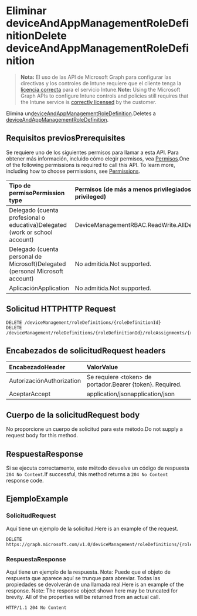 # <a name="delete-deviceandappmanagementroledefinition"></a><span data-ttu-id="73ba1-101">Eliminar deviceAndAppManagementRoleDefinition</span><span class="sxs-lookup"><span data-stu-id="73ba1-101">Delete deviceAndAppManagementRoleDefinition</span></span>

> <span data-ttu-id="73ba1-102">**Nota:** El uso de las API de Microsoft Graph para configurar las directivas y los controles de Intune requiere que el cliente tenga la [licencia correcta](https://go.microsoft.com/fwlink/?linkid=839381) para el servicio Intune.</span><span class="sxs-lookup"><span data-stu-id="73ba1-102">**Note:** Using the Microsoft Graph APIs to configure Intune controls and policies still requires that the Intune service is [correctly licensed](https://go.microsoft.com/fwlink/?linkid=839381) by the customer.</span></span>

<span data-ttu-id="73ba1-103">Elimina un[deviceAndAppManagementRoleDefinition](../resources/intune_rbac_deviceandappmanagementroledefinition.md).</span><span class="sxs-lookup"><span data-stu-id="73ba1-103">Deletes a [deviceAndAppManagementRoleDefinition](../resources/intune_rbac_deviceandappmanagementroledefinition.md).</span></span>
## <a name="prerequisites"></a><span data-ttu-id="73ba1-104">Requisitos previos</span><span class="sxs-lookup"><span data-stu-id="73ba1-104">Prerequisites</span></span>
<span data-ttu-id="73ba1-p101">Se requiere uno de los siguientes permisos para llamar a esta API. Para obtener más información, incluido cómo elegir permisos, vea [Permisos](../../../concepts/permissions_reference.md).</span><span class="sxs-lookup"><span data-stu-id="73ba1-p101">One of the following permissions is required to call this API. To learn more, including how to choose permissions, see [Permissions](../../../concepts/permissions_reference.md).</span></span>

|<span data-ttu-id="73ba1-107">Tipo de permiso</span><span class="sxs-lookup"><span data-stu-id="73ba1-107">Permission type</span></span>|<span data-ttu-id="73ba1-108">Permisos (de más a menos privilegiados)</span><span class="sxs-lookup"><span data-stu-id="73ba1-108">Permissions (from least to most privileged)</span></span>|
|:---|:---|
|<span data-ttu-id="73ba1-109">Delegado (cuenta profesional o educativa)</span><span class="sxs-lookup"><span data-stu-id="73ba1-109">Delegated (work or school account)</span></span>|<span data-ttu-id="73ba1-110">DeviceManagementRBAC.ReadWrite.All</span><span class="sxs-lookup"><span data-stu-id="73ba1-110">DeviceManagementRBAC.ReadWrite.All</span></span>|
|<span data-ttu-id="73ba1-111">Delegado (cuenta personal de Microsoft)</span><span class="sxs-lookup"><span data-stu-id="73ba1-111">Delegated (personal Microsoft account)</span></span>|<span data-ttu-id="73ba1-112">No admitida.</span><span class="sxs-lookup"><span data-stu-id="73ba1-112">Not supported.</span></span>|
|<span data-ttu-id="73ba1-113">Aplicación</span><span class="sxs-lookup"><span data-stu-id="73ba1-113">Application</span></span>|<span data-ttu-id="73ba1-114">No admitida.</span><span class="sxs-lookup"><span data-stu-id="73ba1-114">Not supported.</span></span>|

## <a name="http-request"></a><span data-ttu-id="73ba1-115">Solicitud HTTP</span><span class="sxs-lookup"><span data-stu-id="73ba1-115">HTTP Request</span></span>
<!-- {
  "blockType": "ignored"
}
-->
``` http
DELETE /deviceManagement/roleDefinitions/{roleDefinitionId}
DELETE /deviceManagement/roleDefinitions/{roleDefinitionId}/roleAssignments/{roleAssignmentId}/roleDefinition
```

## <a name="request-headers"></a><span data-ttu-id="73ba1-116">Encabezados de solicitud</span><span class="sxs-lookup"><span data-stu-id="73ba1-116">Request headers</span></span>
|<span data-ttu-id="73ba1-117">Encabezado</span><span class="sxs-lookup"><span data-stu-id="73ba1-117">Header</span></span>|<span data-ttu-id="73ba1-118">Valor</span><span class="sxs-lookup"><span data-stu-id="73ba1-118">Value</span></span>|
|:---|:---|
|<span data-ttu-id="73ba1-119">Autorización</span><span class="sxs-lookup"><span data-stu-id="73ba1-119">Authorization</span></span>|<span data-ttu-id="73ba1-120">Se requiere &lt;token&gt; de portador.</span><span class="sxs-lookup"><span data-stu-id="73ba1-120">Bearer {token}. Required.</span></span>|
|<span data-ttu-id="73ba1-121">Aceptar</span><span class="sxs-lookup"><span data-stu-id="73ba1-121">Accept</span></span>|<span data-ttu-id="73ba1-122">application/json</span><span class="sxs-lookup"><span data-stu-id="73ba1-122">application/json</span></span>|

## <a name="request-body"></a><span data-ttu-id="73ba1-123">Cuerpo de la solicitud</span><span class="sxs-lookup"><span data-stu-id="73ba1-123">Request body</span></span>
<span data-ttu-id="73ba1-124">No proporcione un cuerpo de solicitud para este método.</span><span class="sxs-lookup"><span data-stu-id="73ba1-124">Do not supply a request body for this method.</span></span>

## <a name="response"></a><span data-ttu-id="73ba1-125">Respuesta</span><span class="sxs-lookup"><span data-stu-id="73ba1-125">Response</span></span>
<span data-ttu-id="73ba1-126">Si se ejecuta correctamente, este método devuelve un código de respuesta `204 No Content`.</span><span class="sxs-lookup"><span data-stu-id="73ba1-126">If successful, this method returns a `204 No Content` response code.</span></span>

## <a name="example"></a><span data-ttu-id="73ba1-127">Ejemplo</span><span class="sxs-lookup"><span data-stu-id="73ba1-127">Example</span></span>
### <a name="request"></a><span data-ttu-id="73ba1-128">Solicitud</span><span class="sxs-lookup"><span data-stu-id="73ba1-128">Request</span></span>
<span data-ttu-id="73ba1-129">Aquí tiene un ejemplo de la solicitud.</span><span class="sxs-lookup"><span data-stu-id="73ba1-129">Here is an example of the request.</span></span>
``` http
DELETE https://graph.microsoft.com/v1.0/deviceManagement/roleDefinitions/{roleDefinitionId}
```

### <a name="response"></a><span data-ttu-id="73ba1-130">Respuesta</span><span class="sxs-lookup"><span data-stu-id="73ba1-130">Response</span></span>
<span data-ttu-id="73ba1-p102">Aquí tiene un ejemplo de la respuesta. Nota: Puede que el objeto de respuesta que aparece aquí se trunque para abreviar. Todas las propiedades se devolverán de una llamada real.</span><span class="sxs-lookup"><span data-stu-id="73ba1-p102">Here is an example of the response. Note: The response object shown here may be truncated for brevity. All of the properties will be returned from an actual call.</span></span>
``` http
HTTP/1.1 204 No Content
```



